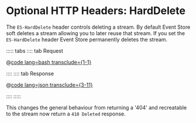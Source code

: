 # Optional HTTP Headers: HardDelete

The `ES-HardDelete` header controls deleting a stream. By default Event Store soft deletes a stream allowing you to later reuse that stream. If you set the `ES-HardDelete` header Event Store permanently deletes the stream.

::::: tabs
:::: tab Request

@[code lang=bash transclude={1-1}](docs/v5/code-examples/http-api/hard-delete-stream.sh)

::::
:::: tab Response

@[code lang=json transclude={3-11}](docs/v5/code-examples/http-api/hard-delete-stream.sh)

::::
:::::

This changes the general behaviour from returning a '404' and recreatable to the stream now return a `410 Deleted` response.